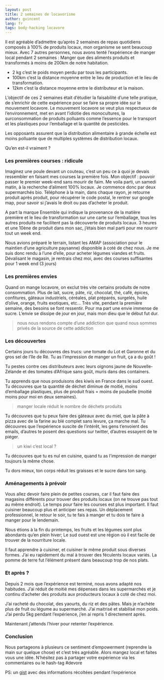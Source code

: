 ```yaml
---
layout: post
title: 2 semaines de locavorisme 
author: gvincent
lang: fr
tags: body-hacking locavore
---
```


Il est agréable d’admettre qu’après 2 semaines de repas quotidiens composés à 100% de produits locaux, mon organisme se sent beaucoup mieux.
Avec 7 autres personnes, nous avons tenté l’expérience de manger local pendant 2 semaines : Manger que des aliments produits et transformés à moins de 200km de notre habitation.

* 2 kg c’est le poids moyen perdu par tous les participants.
* 100km c’est la distance moyenne entre le lieu de production et le lieu de transformation.
* 12km c’est la distance moyenne entre le distributeur et la maison.

L’objectif de ces 2 semaines était d’étudier la faisabilité d’une telle pratique, de s’enrichir de cette expérience pour se faire sa propre idée sur le mouvement locavore.
Le mouvement locavore se veut plus respectueux de l’environnement, met en avant l’idiotie des monocultures, la surconsommation de produits polluants comme l’essence pour le transport et les plastiques pour l’emballage et la quantité de pesticides.

Les opposants assurent que la distribution alimentaire à grande échelle est moins polluante que de multiples systèmes de distribution locaux.

Qu’en est-il vraiment ?

### Les premières courses : ridicule 

Imaginez une poule devant un couteau, c’est un peu ce à quoi je devais ressembler en faisant mes courses la première fois. Mon objectif : pouvoir passer le premier week-end sans mourir de faim. Me voila parti, un samedi matin, à la recherche d’aliment 100% locaux. Je commence donc par deux supermarchés bio.
Téléphone à la main, dans chaque rayon, je retourne produit après produit, pour récupérer le code postal, le rentrer sur google map, pour savoir si j’avais le droit ou pas d’acheter le produit.


A part la marque Ensemble qui indique la provenance de la matière première et le lieu de transformation sur une carte sur l’emballage, tous les autres produits ne facilitent pas la découverte de produits locaux.
3 heures et une 10ène de produit dans mon sac, j’étais bien mal parti pour me nourrir tout un week end.

Nous avions préparé le terrain, listant les AMAP (association pour le maintien d’une agriculture paysanne) disponible à coté de chez nous. Je me suis donc rendu à l’une d’elle, pour acheter légumes viandes et fruits.
Dévalisant le magasin, je rentrais chez moi, avec des courses suffisantes pour 1 week end (3 jours)

### Les premières envies 

Quand on mange locavore, on exclut très vite certains produits de notre consommation. Plus de lait, sucre, pâte, riz, chocolat, thé, café, épices, confitures, gâteaux industriels, céréales, plat préparés, surgelés, huile d’olive, orange, fruits exotiques, etc…
Très vite, pendant la première semaine, des besoins se font ressentir. Pour ma part une envie immense de sucre. L’envie se dissipe de jour en jour, mais mon dieu que le début fut dur.

> nous nous rendons compte d’une addiction que quand nous sommes privés de la source de cette addiction

### Les découvertes 

Certains jours tu découvres des trucs: une tomate du Lot et Garonne et du gros sel de l’île de Ré. Tu as l’impression de manger un fruit, ça a du goût !

Tu pestes contre ces distributeurs avec leurs oignons jaune de Nouvelle-Zélande et des tomates d’Afrique sans goût, muris dans des containers.

Tu apprends que nous produisons des kiwis en France dans le sud ouest.
Tu découvres que ta quantité de déchet diminue de moitié, moins d’emballage plastiques, plus de produit frais = moins de poubelle (moitié moins pour moi en deux semaines).

> manger locale réduit le nombre de déchets produits

Tu découvres que tu peux faire des gâteaux avec du miel, que la pâte à pizza avec de la farine au blé complet sans levure, ça marche mal.
Tu découvres que l’expérience suscite de l’intérêt, les gens t’envoient des emails, d’autres te posent des questions sur twitter, d’autres essayent de te piéger.

> un kiwi c’est local ?

Tu découvres que tu es nul en cuisine, quand tu as l’impression de manger toujours la même chose.

Tu dors mieux, ton corps réduit les graisses et le sucre dans ton sang.

### Aménagements à prévoir

Vous allez devoir faire plein de petites courses, car il faut faire des magasins différents pour trouver des produits locaux (on ne trouve pas tout au même endroit). Le temps pour faire les courses est plus important.
Il faut cuisiner beaucoup plus et anticiper ses repas. Un déplacement professionnel, le retour le soir, tu te fais à manger et tu dois te faire à manger pour le lendemain.

Nous étions à la fin du printemps, les fruits et les légumes sont plus abondants qu’en plein hiver; Le sud ouest est une région où il est facile de trouver de la nourriture locale.

Il faut apprendre à cuisiner, et cuisiner le même produit sous diverses formes. J’ai eu rapidement du mal à trouver des féculents locaux variés. La pomme de terre fut l’élément présent dans beaucoup trop de nos plats.

### Et après ? 

Depuis 2 mois que l’expérience est terminé, nous avons adapté nos habitudes. J’ai réduit de moitié mes dépenses dans les supermarchés et je continu d’acheter des produits aux producteurs locaux à coté de chez moi.

J’ai racheté du chocolat, des yaourts, du riz et des pâtes. Mais je n’achète plus de fruit ou légume au supermarché. J’ai maitrisé et stabilisé mon poids. J’ai perdu 5kg pendant l’expérience, j’en ai repris 1 directement après.

Maintenant j’attends l’hiver pour retenter l’expérience.

### Conclusion

Nous partageons à plusieurs ce sentiment d’empowerment (reprendre la main sur quelque chose) et c’est très agréable. Alors mangez local et faites vous une idée. N’hésitez pas à partager votre expérience via les commentaires ou le hash-tag #devore

PS: un [gist](https://gist.github.com/guillaumevincent/a7ce8eddbbf6f1dd4e4e "gist") avec des informations récoltées pendant l’expérience